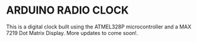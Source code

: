 # ARDUINO RADIO CLOCK

This is a digital clock built using the ATMEL328P microcontroller and a MAX 7219 Dot Matrix Display. More updates to come soon!.